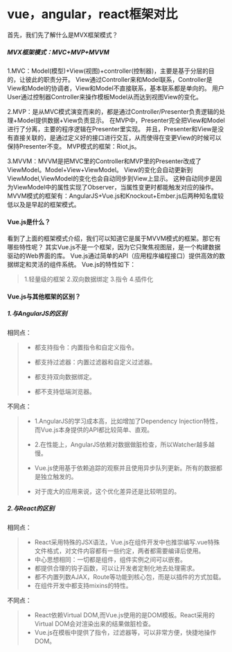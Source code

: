 # vue，angular，react框架对比 #

首先，我们先了解什么是MVX框架模式？

##### MVX框架模式：MVC+MVP+MVVM #####

1.MVC：Model(模型)+View(视图)+controller(控制器)，主要是基于分层的目的，让彼此的职责分开。 View通过Controller来和Model联系，Controller是View和Model的协调者，View和Model不直接联系，基本联系都是单向的。 用户User通过控制器Controller来操作模板Model从而达到视图View的变化。

2.MVP：是从MVC模式演变而来的，都是通过Controller/Presenter负责逻辑的处理+Model提供数据+View负责显示。 在MVP中，Presenter完全把View和Model进行了分离，主要的程序逻辑在Presenter里实现。 并且，Presenter和View是没有直接关联的，是通过定义好的接口进行交互，从而使得在变更View的时候可以保持Presenter不变。 MVP模式的框架：Riot,js。

3.MVVM：MVVM是把MVC里的Controller和MVP里的Presenter改成了ViewModel。Model+View+ViewModel。 View的变化会自动更新到ViewModel,ViewModel的变化也会自动同步到View上显示。 这种自动同步是因为ViewModel中的属性实现了Observer，当属性变更时都能触发对应的操作。 MVVM模式的框架有：AngularJS+Vue.js和Knockout+Ember.js后两种知名度较低以及是早起的框架模式。

#### Vue.js是什么？ ####

看到了上面的框架模式介绍，我们可以知道它是属于MVVM模式的框架。那它有哪些特性呢？
其实Vue.js不是一个框架，因为它只聚焦视图层，是一个构建数据驱动的Web界面的库。
Vue.js通过简单的API（应用程序编程接口）提供高效的数据绑定和灵活的组件系统。
Vue.js的特性如下：

> 
> 
> 
> 1.轻量级的框架
> 2.双向数据绑定
> 3.指令
> 4.插件化
> 
> 
> 

#### Vue.js与其他框架的区别？ ####

##### 1.与AngularJS的区别
#####

相同点：

> 
> 
> 
> * 都支持指令：内置指令和自定义指令。
> 
> * 都支持过滤器：内置过滤器和自定义过滤器。
> 
> * 都支持双向数据绑定。
> 
> * 都不支持低端浏览器。
> 
> 
> 
> 

不同点：

> 
> 
> 
> * 1.AngularJS的学习成本高，比如增加了Dependency Injection特性，而Vue.js本身提供的API都比较简单、直观。
> 
> * 2.在性能上，AngularJS依赖对数据做脏检查，所以Watcher越多越慢。
> 
> * Vue.js使用基于依赖追踪的观察并且使用异步队列更新。所有的数据都是独立触发的。
> 
> * 对于庞大的应用来说，这个优化差异还是比较明显的。
> 
> 
> 
> 

##### 2.与React的区别
#####

相同点：

> 
> 
> 
> * React采用特殊的JSX语法，Vue.js在组件开发中也推崇编写.vue特殊文件格式，对文件内容都有一些约定，两者都需要编译后使用。
> * 中心思想相同：一切都是组件，组件实例之间可以嵌套。
> * 都提供合理的钩子函数，可以让开发者定制化地去处理需求。
> * 都不内置列数AJAX，Route等功能到核心包，而是以插件的方式加载。
> * 在组件开发中都支持mixins的特性。
> 
> 
> 

不同点：

> 
> 
> 
> * React依赖Virtual DOM,而Vue.js使用的是DOM模板。React采用的Virtual DOM会对渲染出来的结果做脏检查。
> * Vue.js在模板中提供了指令，过滤器等，可以非常方便，快捷地操作DOM。
> 
> 
>